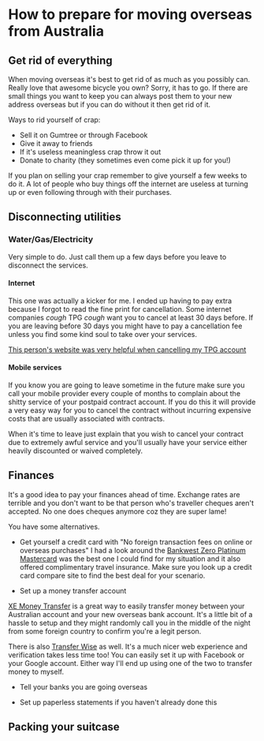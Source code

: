 # How to prepare for moving overseas from Australia

## Get rid of everything

When moving overseas it's best to get rid of as much as you possibly can. Really love that awesome bicycle you own? Sorry, it has to go. If there are small things you want to keep you can always post them to your new address overseas but if you can do without it then get rid of it.

Ways to rid yourself of crap:

- Sell it on Gumtree or through Facebook
- Give it away to friends
- If it's useless meaningless crap throw it out
- Donate to charity (they sometimes even come pick it up for you!)

If you plan on selling your crap remember to give yourself a few weeks to do it. A lot of people who buy things off the internet are useless at turning up or even following through with their purchases.

## Disconnecting utilities

### Water/Gas/Electricity
Very simple to do. Just call them up a few days before you leave to disconnect the services.

#### Internet
This one was actually a kicker for me. I ended up having to pay extra because I forgot to read the fine print for cancellation. Some internet companies *cough* TPG *cough* want you to cancel at least 30 days before. If you are leaving before 30 days you might have to pay a cancellation fee unless you find some kind soul to take over your services.

[This person's website was very helpful when cancelling my TPG account](http://www.wes.id.au/2014/02/cancel-tpg-adsl/)

#### Mobile services
If you know you are going to leave sometime in the future make sure you call your mobile provider every couple of months to complain about the shitty service of your postpaid contract account. If you do this it will provide a very easy way for you to cancel the contract without incurring expensive costs that are usually associated with contracts.

When it's time to leave just explain that you wish to cancel your contract due to extremely awful service and you'll usually have your service either heavily discounted or waived completely.

## Finances
It's a good idea to pay your finances ahead of time. Exchange rates are terrible and you don't want to be that person who's traveller cheques aren't accepted. No one does cheques anymore coz they are super lame!

You have some alternatives.

- Get yourself a credit card with "No foreign transaction fees on online or overseas purchases"
I had a look around the [Bankwest Zero Platinum Mastercard](http://www.bankwest.com.au/personal/credit-cards/compare-credit-cards/zero-mastercard-no-annual-fee-credit-cards) was the best one I could find for my situation and it also offered complimentary travel insurance. Make sure you look up a credit card compare site to find the best deal for your scenario.

- Set up a money transfer account

[XE Money Transfer](http://www.xe.com/xemoneytransfer/au/?WT.seg_1=XTR-400x30-XHOM-ADH-AU-V01-161031) is a great way to easily transfer money between your Australian account and your new overseas bank account. It's a little bit of a hassle to setup and they might randomly call you in the middle of the night from some foreign country to confirm you're a legit person.

There is also [Transfer Wise](https://transferwise.com/) as well. It's a much nicer web experience and verification takes less time too! You can easily set it up with Facebook or your Google account. Either way I'll end up using one of the two to transfer money to myself.

- Tell your banks you are going overseas

- Set up paperless statements if you haven't already done this

## Packing your suitcase
